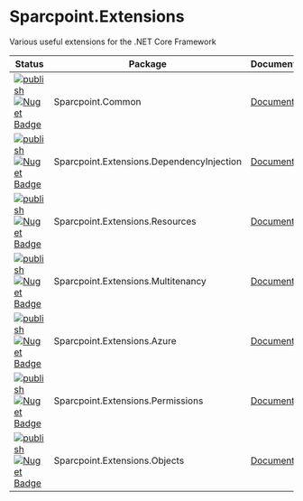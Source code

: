 # Sparcpoint.Extensions

Various useful extensions for the .NET Core Framework

| Status | Package | Documentation |
| ------ | ------- | ------------- |
| [![publish](https://github.com/Jcouls29/Sparcpoint.Extensions/actions/workflows/main.yml/badge.svg?branch=main)](https://github.com/Jcouls29/Sparcpoint.Extensions/actions/workflows/main.yml)  [![Nuget Badge](https://img.shields.io/nuget/v/Sparcpoint.Common.svg)](https://www.nuget.org/packages/Sparcpoint.Common) | Sparcpoint.Common | [Documentation](src/Sparcpoint.Common/Assembly/README.md) |
| [![publish](https://github.com/Jcouls29/Sparcpoint.Extensions/actions/workflows/main.yml/badge.svg?branch=main)](https://github.com/Jcouls29/Sparcpoint.Extensions/actions/workflows/main.yml)  [![Nuget Badge](https://img.shields.io/nuget/v/Sparcpoint.Extensions.DependencyInjection.svg)](https://www.nuget.org/packages/Sparcpoint.Extensions.DependencyInjection) | Sparcpoint.Extensions.DependencyInjection | [Documentation](src/Sparcpoint.Extensions.DependencyInjection/Assembly/README.md) |
| [![publish](https://github.com/Jcouls29/Sparcpoint.Extensions/actions/workflows/main.yml/badge.svg?branch=main)](https://github.com/Jcouls29/Sparcpoint.Extensions/actions/workflows/main.yml)  [![Nuget Badge](https://img.shields.io/nuget/v/Sparcpoint.Extensions.Resources.svg)](https://www.nuget.org/packages/Sparcpoint.Extensions.Resources) | Sparcpoint.Extensions.Resources | [Documentation](src/Sparcpoint.Extensions.Resources/Assembly/README.md) |
| [![publish](https://github.com/Jcouls29/Sparcpoint.Extensions/actions/workflows/main.yml/badge.svg?branch=main)](https://github.com/Jcouls29/Sparcpoint.Extensions/actions/workflows/main.yml)  [![Nuget Badge](https://img.shields.io/nuget/v/Sparcpoint.Extensions.Multitenancy.svg)](https://www.nuget.org/packages/Sparcpoint.Extensions.Multitenancy) | Sparcpoint.Extensions.Multitenancy | [Documentation](src/Sparcpoint.Extensions.Multitenancy/Assembly/README.md) |
| [![publish](https://github.com/Jcouls29/Sparcpoint.Extensions/actions/workflows/main.yml/badge.svg?branch=main)](https://github.com/Jcouls29/Sparcpoint.Extensions/actions/workflows/main.yml)  [![Nuget Badge](https://img.shields.io/nuget/v/Sparcpoint.Extensions.Azure.svg)](https://www.nuget.org/packages/Sparcpoint.Extensions.Azure) | Sparcpoint.Extensions.Azure | [Documentation](src/Sparcpoint.Extensions.Azure/Assembly/README.md) |
| [![publish](https://github.com/Jcouls29/Sparcpoint.Extensions/actions/workflows/main.yml/badge.svg?branch=main)](https://github.com/Jcouls29/Sparcpoint.Extensions/actions/workflows/main.yml)  [![Nuget Badge](https://img.shields.io/nuget/v/Sparcpoint.Extensions.Permissions.svg)](https://www.nuget.org/packages/Sparcpoint.Extensions.Permissions) | Sparcpoint.Extensions.Permissions | [Documentation](src/Sparcpoint.Extensions.Permissions/Assembly/README.md) |
| [![publish](https://github.com/Jcouls29/Sparcpoint.Extensions/actions/workflows/main.yml/badge.svg?branch=main)](https://github.com/Jcouls29/Sparcpoint.Extensions/actions/workflows/main.yml)  [![Nuget Badge](https://img.shields.io/nuget/v/Sparcpoint.Extensions.Objects.svg)](https://www.nuget.org/packages/Sparcpoint.Extensions.Objects) | Sparcpoint.Extensions.Objects | [Documentation](src/Sparcpoint.Extensions.Objects/Assembly/README.md) |
